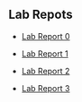 ## Lab Repots

* [Lab Report 0](lab-report-1-week-0.html)

* [Lab Report 1](lab-report-1-week-1.html)

* [Lab Report 2](lab-report-2-week-3.html)

* [Lab Report 3](lab-report-3-week-5.html)


